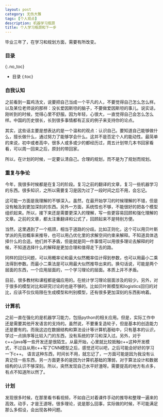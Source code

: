 ```yaml
---
layout: post
category: 无伤大雅
tags: [个人观点]
description: 机器学习瓶颈
title: 个人学习瓶颈和下一步
---
```


毕业三年了，在学习和规划方面，需要有所改变。

<!-- more -->

### 目录
{:.no_toc}

* 目录
{:toc}

### 自我认知
之前看到一篇鸡汤文，说要把自己当成一个平凡的人，不要觉得自己怎么怎么样。以及某位老师说的那样：没长爱因斯坦的脑子，不要做爱因斯坦的事儿。说实话，刚听到的时候，觉得心里不舒服。因为年轻，心很大，一直觉得自己会怎么怎么样。中国的历史很长，长到很多事情都有正反的例子来支持你的论点。

其实，这些话主要是想表达的是一个温和的观点：认识自己。要知道自己能够做什么，擅长做什么，通过努力了能够学会什么。这并不是否定个人的能动性。最简单的来说，初中或者高中，很多人或多或少的都经历过，周五计划带几本书回家看看，可以周一回来之后，原封的带回家。

所以，在计划的时候，一定要认清自己。合理的规划，而不是为了规划而规划。

### 重复与争论
今年，我很多时候都是在复习的阶段。复习之前的翻译的文章，复习一些机器学习的东西。很多知识，之所以需要复习是因为过了一段时间之后不用，会忘记。

这可能一方面是我理解的不够深入。虽然，在最开始学习的时候理解的不错，但是没有触及到更加深刻的东西。另外一方面，系统性也不够，不能很好的把各个模型组织起来。所以，接下来还是需要更深入的理解，写一些更容易回顾和强化理解的文章。之前的文章，都太注重翻译和公式了，回顾起来不是特别方便。

当然，这里遇到了一个瓶颈，相当于道路的分歧。比如正则化，这个可以用贝叶斯学派的先验概率来推导，也可以用凸优化里的求解空间约束来解释。不知道具体选择什么的合适。他们并不矛盾，但是就是同一件事情可以用很多理论去解释的时候，不知道选择什么的解释是更加合理和值得走下去的路。

同样的回归问题，可以用概率论和最大似然概率估计得到参数，也可以用最小二乘法得到参数。而最小二乘法是可以用最大似然推导出来的。换句话说，可能是两个层面的东西，一个应用层面的，一个学习理论的层面。本质上并不矛盾。

目前，很多教材和课程都是偏应用的。在统计学习理论层面涉及的较少。另外，对于很多的模型对比和研究讨论的也是不够的。比如贝叶斯模型和logistics回归的对比，应该不仅仅局限在生成模型和判别模型，还有很多更加深刻的东西影响着。

### 计算机
之前一直在强化的是机器学习能力，包括python的相关应用。但是，实际工作中还是需要其他开发语言的支持的。虽然说，不要重复造轮子，但是基本的创造能力还是要有的。而我这边在数据结构和算法设计等计算机基础中，只有基本的认识，学过一点排序等比较入门的东西，没有系统的学习和深入过。另外，对于c++/java等一些开发还是很陌生。从最开始，心里就比较抵触c++这种开发模式，不过自从用c++写了CNN模型之后，感觉还可以吧，之后可能会好好的学习一下c++。 语言这种东西，时间长不用，就忘记了，一方面可能是因为我没有认真记住一些东西，另一方面更多的是因为计算机基础的薄弱，对于算法设计和数据结构的认识不够深刻。所以，突然发现自己水平好渣呀。需要提高的地方有点多，有点不知道所以然了。

### 计划
发现很多时候，在那里看书看视频，不如自己对着课件手动的推导和整理一遍来的高效。动手，才是王道呀。很多理论，说是那么回事，实际做的时候，不可能满足那么多假设，会出现各种问题。

